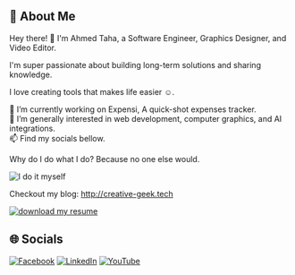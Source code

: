 ## 💫 About Me
Hey there! 👋 I'm Ahmed Taha, a Software Engineer, Graphics Designer, and Video Editor.  

I'm super passionate about building long-term solutions and sharing knowledge.  

I love creating tools that makes life easier ☺️.  

🔭 I’m currently working on Expensi, A quick-shot expenses tracker.<br>👀 I’m generally interested in web development, computer graphics, and AI integrations.<br>📫 Find my socials bellow.

Why do I do what I do? Because no one else would.

![I do it myself](https://media1.tenor.com/m/vCqpL7x4sPUAAAAd/thanos-fine-ill-do-it-myself.gif)

Checkout my blog: http://creative-geek.tech

[![download my resume](https://github.com/user-attachments/assets/2286d355-9a81-45d8-9696-aad8f7e2f98b)](https://cg-blog-articles.pages.dev/Pages/resume.pdf)


## 🌐 Socials
[![Facebook](https://img.shields.io/badge/Facebook-%231877F2.svg?logo=Facebook&logoColor=white)](https://facebook.com/A7medTa8a) [![LinkedIn](https://img.shields.io/badge/LinkedIn-%230077B5.svg?logo=linkedin&logoColor=white)](https://linkedin.com/in/ahmed-taha-thecg) [![YouTube](https://img.shields.io/badge/YouTube-%23FF0000.svg?logo=YouTube&logoColor=white)](https://youtube.com/@UC6fwcVt0oir2p1Eywt8hJng) 

